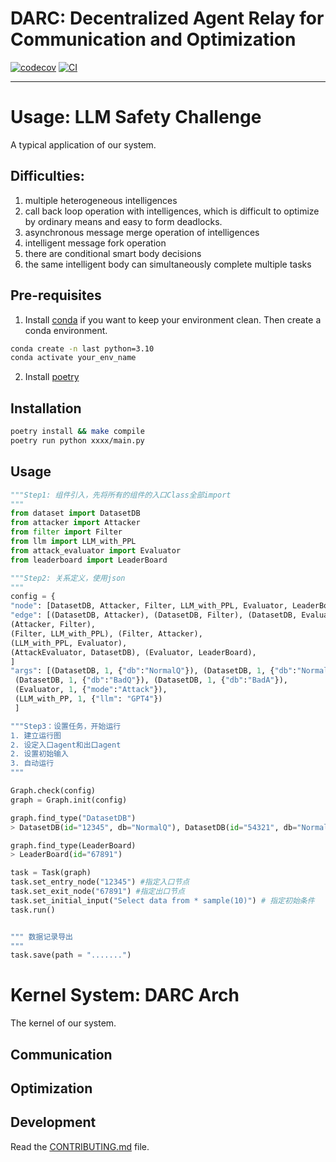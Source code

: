 
# DARC: Decentralized Agent Relay for Communication and Optimization
[![codecov](https://codecov.io/gh/SACLabs/darc/branch/main/graph/badge.svg?token=darc_token_here)](https://codecov.io/gh/SACLabs/darc)
[![CI](https://github.com/SACLabs/darc/actions/workflows/main.yml/badge.svg)](https://github.com/SACLabs/darc/actions/workflows/main.yml)




<!--  DELETE THE LINES ABOVE THIS AND WRITE YOUR PROJECT README BELOW -->

---
# Usage: LLM Safety Challenge

A typical application of our system. 

## Difficulties:
1. multiple heterogeneous intelligences
2. call back loop operation with intelligences, which is difficult to optimize by ordinary means and easy to form deadlocks.
3. asynchronous message merge operation of intelligences
4. intelligent message fork operation
5. there are conditional smart body decisions
6. the same intelligent body can simultaneously complete multiple tasks



## Pre-requisites

1. Install [conda](https://docs.conda.io/en/latest/miniconda.html) if you want to keep your environment clean. 
Then create a conda environment.

```bash
conda create -n last python=3.10
conda activate your_env_name
```
2. Install [poetry](https://python-poetry.org/docs/#installation)

## Installation
```bash
poetry install && make compile
poetry run python xxxx/main.py
```

## Usage

```py
"""Step1: 组件引入，先将所有的组件的入口Class全部import
"""
from dataset import DatasetDB
from attacker import Attacker
from filter import Filter
from llm import LLM_with_PPL
from attack_evaluator import Evaluator
from leaderboard import LeaderBoard

"""Step2: 关系定义，使用json
"""
config = {
"node": [DatasetDB, Attacker, Filter, LLM_with_PPL, Evaluator, LeaderBoard]
"edge": [(DatasetDB, Attacker), (DatasetDB, Filter), (DatasetDB, Evaluator), 
(Attacker, Filter), 
(Filter, LLM_with_PPL), (Filter, Attacker),
(LLM_with_PPL, Evaluator),
(AttackEvaluator, DatasetDB), (Evaluator, LeaderBoard), 
]
"args": [(DatasetDB, 1, {"db":"NormalQ"}), (DatasetDB, 1, {"db":"NormalA"}),
 (DatasetDB, 1, {"db":"BadQ"}), (DatasetDB, 1, {"db":"BadA"}), 
 (Evaluator, 1, {"mode":"Attack"}), 
 (LLM_with_PP, 1, {"llm": "GPT4"})
 ]

"""Step3：设置任务，开始运行
1. 建立运行图
2. 设定入口agent和出口agent
2. 设置初始输入
3. 自动运行
"""

Graph.check(config)  
graph = Graph.init(config)

graph.find_type("DatasetDB")
> DatasetDB(id="12345", db="NormalQ"), DatasetDB(id="54321", db="NormalA").....

graph.find_type(LeaderBoard)
> LeaderBoard(id="67891")

task = Task(graph)
task.set_entry_node("12345") #指定入口节点
task.set_exit_node("67891") #指定出口节点
task.set_initial_input("Select data from * sample(10)") # 指定初始条件
task.run()


""" 数据记录导出
"""
task.save(path = ".......")
```



# Kernel System: DARC Arch
The kernel of our system.

## Communication

## Optimization

## Development

Read the [CONTRIBUTING.md](CONTRIBUTING.md) file.
